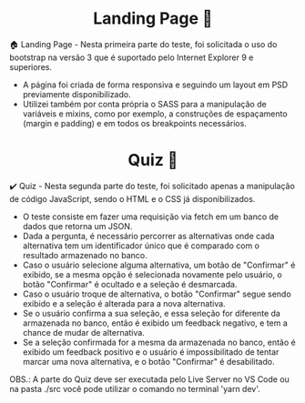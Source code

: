 <h1 align="center"> 
	 Landing Page 🚀
</h1>

🏠 Landing Page - Nesta primeira parte do teste, foi solicitada o uso do bootstrap na versão 3 que é suportado pelo Internet Explorer 9 e superiores. 
- A página foi criada de forma responsiva e seguindo um layout em PSD previamente disponibilizado.
- Utilizei também por conta própria o SASS para a manipulação de variáveis e mixins, como por exemplo, a construções de espaçamento (margin e padding) e em todos os breakpoints necessários.


<h1 align="center"> 
	 Quiz 🚀
</h1>

✔️ Quiz - Nesta segunda parte do teste, foi solicitado apenas a manipulação de código JavaScript, sendo o HTML e o CSS já disponibilizados.

- O teste consiste em fazer uma requisição via fetch em um banco de dados que retorna um JSON. 
- Dada a pergunta, é necessário percorrer as alternativas onde cada alternativa tem um identificador único que é comparado com o resultado armazenado no banco.
- Caso o usuário selecione alguma alternativa, um botão de "Confirmar" é exibido, se a mesma opção é selecionada novamente pelo usuário, o botão "Confirmar" é ocultado e a seleção é desmarcada. 
- Caso o usuário troque de alternativa, o botão "Confirmar" segue sendo exibido e a seleção é alterada para a nova alternativa.
- Se o usuário confirma a sua seleção, e essa seleção for diferente da armazenada no banco, então é exibido um feedback negativo, e tem a chance de mudar de alternativa.
- Se a seleção confirmada for a mesma da armazenada no banco, então é exibido um feedback positivo e o usuário é impossibilitado de tentar marcar uma nova alternativa, e o botão "Confirmar" é desabilitado.

OBS.: A parte do Quiz deve ser executada pelo Live Server no VS Code ou na pasta ./src você pode utilizar o comando no terminal 'yarn dev'.

